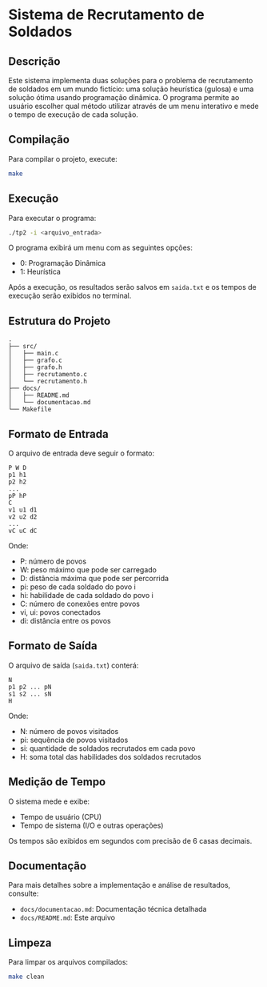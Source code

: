 # Sistema de Recrutamento de Soldados

## Descrição
Este sistema implementa duas soluções para o problema de recrutamento de soldados em um mundo fictício: uma solução heurística (gulosa) e uma solução ótima usando programação dinâmica. O programa permite ao usuário escolher qual método utilizar através de um menu interativo e mede o tempo de execução de cada solução.

## Compilação
Para compilar o projeto, execute:
```bash
make
```

## Execução
Para executar o programa:
```bash
./tp2 -i <arquivo_entrada>
```

O programa exibirá um menu com as seguintes opções:
- 0: Programação Dinâmica
- 1: Heurística

Após a execução, os resultados serão salvos em `saida.txt` e os tempos de execução serão exibidos no terminal.

## Estrutura do Projeto
```
.
├── src/
│   ├── main.c
│   ├── grafo.c
│   ├── grafo.h
│   ├── recrutamento.c
│   └── recrutamento.h
├── docs/
│   ├── README.md
│   └── documentacao.md
└── Makefile
```

## Formato de Entrada
O arquivo de entrada deve seguir o formato:
```
P W D
p1 h1
p2 h2
...
pP hP
C
v1 u1 d1
v2 u2 d2
...
vC uC dC
```
Onde:
- P: número de povos
- W: peso máximo que pode ser carregado
- D: distância máxima que pode ser percorrida
- pi: peso de cada soldado do povo i
- hi: habilidade de cada soldado do povo i
- C: número de conexões entre povos
- vi, ui: povos conectados
- di: distância entre os povos

## Formato de Saída
O arquivo de saída (`saida.txt`) conterá:
```
N
p1 p2 ... pN
s1 s2 ... sN
H
```
Onde:
- N: número de povos visitados
- pi: sequência de povos visitados
- si: quantidade de soldados recrutados em cada povo
- H: soma total das habilidades dos soldados recrutados

## Medição de Tempo
O sistema mede e exibe:
- Tempo de usuário (CPU)
- Tempo de sistema (I/O e outras operações)

Os tempos são exibidos em segundos com precisão de 6 casas decimais.

## Documentação
Para mais detalhes sobre a implementação e análise de resultados, consulte:
- `docs/documentacao.md`: Documentação técnica detalhada
- `docs/README.md`: Este arquivo

## Limpeza
Para limpar os arquivos compilados:
```bash
make clean
``` 